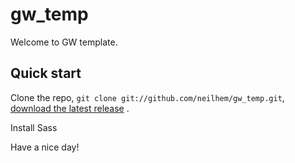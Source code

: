 gw_temp
=======

Welcome to GW template.

Quick start
-----------

Clone the repo, `git clone git://github.com/neilhem/gw_temp.git`, [download the latest release](https://github.com/neilhem/gw_temp/zipball/html5) .

Install Sass 

Have a nice day!